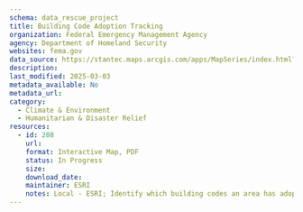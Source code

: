 ```yaml
---
schema: data_rescue_project 
title: Building Code Adoption Tracking
organization: Federal Emergency Management Agency
agency: Department of Homeland Security
websites: fema.gov
data_source: https://stantec.maps.arcgis.com/apps/MapSeries/index.html?appid=a053ac48343c4217ab4184bc8759c350
description: 
last_modified: 2025-03-03
metadata_available: No
metadata_url: 
category:
  - Climate & Environment 
  - Humanitarian & Disaster Relief 
resources:
  - id: 208
    url: 
    format: Interactive Map, PDF
    status: In Progress
    size: 
    download_date: 
    maintainer: ESRI
    notes: Local - ESRI; Identify which building codes an area has adopted by hazard risk, PDF fact sheets by region
---
```

